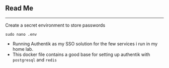 ## Read Me
---
Create a secret environment to store passwords
```
sudo nano .env
```
- Running Authentik as my SSO solution for the few services i run in my home lab.
- This docker file contains a good base for setting up authentik with `postgresql` and `redis`
